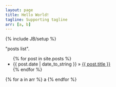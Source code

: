 ```yaml
---
layout: page
title: Hello World!
tagline: Supporting tagline
arr: [a, b]
---
```

{% include JB/setup %}


"posts list".

<ul class="posts">
  {% for post in site.posts %}
    <li><span>{{ post.date | date_to_string }}</span> &raquo; <a href="{{ BASE_PATH }}{{ post.url }}">{{ post.title }}</a></li>
  {% endfor %}
</ul>
{% for a in arr %}
	a
{% endfor %}



